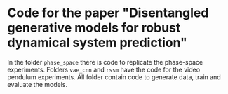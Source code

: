 # Code for the paper "Disentangled generative models for robust dynamical system prediction"

In the folder `phase_space` there is code to replicate the phase-space experiments.
Folders `vae_cnn` and `rssm` have the code for the video pendulum experiments.
All folder contain code to generate data, train and evaluate the models.
